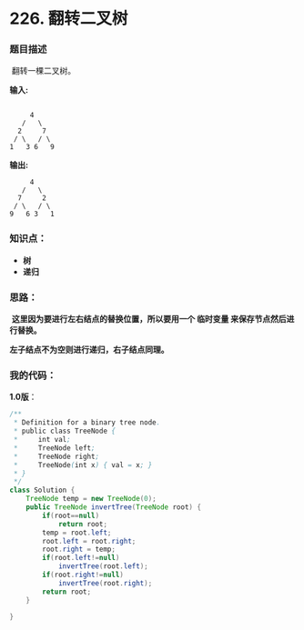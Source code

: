 # 226. 翻转二叉树

### 题目描述

​	 翻转一棵二叉树。 

**输入:** 

```

     4
   /   \
  2     7
 / \   / \
1   3 6   9              

```

**输出:** 

```
     4
   /   \
  7     2
 / \   / \
9   6 3   1
```



### 知识点：

- **树**
- **递归**



### 思路：

​	**这里因为要进行左右结点的替换位置，所以要用一个 临时变量 来保存节点然后进行替换。**

**左子结点不为空则进行递归，右子结点同理。**

### 我的代码：

**1.0版**：

```java
/**
 * Definition for a binary tree node.
 * public class TreeNode {
 *     int val;
 *     TreeNode left;
 *     TreeNode right;
 *     TreeNode(int x) { val = x; }
 * }
 */
class Solution {
    TreeNode temp = new TreeNode(0);
    public TreeNode invertTree(TreeNode root) {
        if(root==null)
            return root;
        temp = root.left;
        root.left = root.right;
        root.right = temp;
        if(root.left!=null)
            invertTree(root.left);
        if(root.right!=null)
            invertTree(root.right);
        return root;
    }
    
}
```

